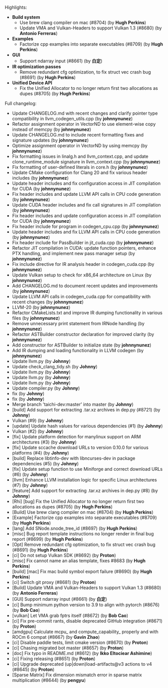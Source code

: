 Highlights:
   - **Build system**
      - Use brew clang compiler on mac (#8704) (by **Hugh Perkins**)
      - Update VMA and Vulkan-Headers to support Vulkan 1.3 (#8680) (by **Antonio Ferreras**)
   - **Examples**
      - Factorize cpp examples into separate executables (#8709) (by **Hugh Perkins**)
   - **GUI**
      - Support ndarray input (#8661) (by **白定**)
   - **IR optimization passes**
      - Remove redundant cfg optimization, to fix struct vec crash bug (#8691) (by **Hugh Perkins**)
   - **Unified Device API**
      - Fix the Unified Allocator to no longer return first two allocations as dupes (#8705) (by **Hugh Perkins**)

Full changelog:
   - Update CHANGELOG.md with recent changes and clarify pointer type compatibility in llvm_codegen_utils.cpp (by **johnnynunez**)
   - Refactor assignment operator in VectorND to use element-wise copy instead of memcpy (by **johnnynunez**)
   - Update CHANGELOG.md to include recent formatting fixes and signature updates (by **johnnynunez**)
   - Optimize assignment operator in VectorND by using memcpy (by **johnnynunez**)
   - Fix formatting issues in linalg.h and llvm_context.cpp, and update clone_runtime_module signature in llvm_context.cpp (by **johnnynunez**)
   - Fix formatting of user-defined literals in core.h (by **johnnynunez**)
   - Update CMake configuration for Clang 20 and fix various header includes (by **johnnynunez**)
   - Update header includes and fix configuration access in JIT compilation for CUDA (by **johnnynunez**)
   - Fix header includes and update LLVM API calls in CPU code generation (by **johnnynunez**)
   - Update CUDA header includes and fix call signatures in JIT compilation (by **johnnynunez**)
   - Fix header includes and update configuration access in JIT compilation for CUDA (by **johnnynunez**)
   - Fix header include for program in codegen_cpu.cpp (by **johnnynunez**)
   - Update header includes and fix LLVM API calls in CPU code generation (by **johnnynunez**)
   - Fix header include for PassBuilder in jit_cuda.cpp (by **johnnynunez**)
   - Refactor JIT compilation in CUDA: update function pointers, enhance PTX handling, and implement new pass manager setup (by **johnnynunez**)
   - Fix include directive for IR analysis header in codegen_cuda.cpp (by **johnnynunez**)
   - Update Vulkan setup to check for x86_64 architecture on Linux (by **johnnynunez**)
   - Add CHANGELOG.md to document recent updates and improvements (by **johnnynunez**)
   - Update LLVM API calls in codegen_cuda.cpp for compatibility with recent changes (by **johnnynunez**)
   - LLVM-20 (by **johnnynunez**)
   - Refactor CMakeLists.txt and improve IR dumping functionality in various files (by **johnnynunez**)
   - Remove unnecessary print statement from IRNode handling (by **johnnynunez**)
   - Refactor ASTBuilder constructor declaration for improved clarity (by **johnnynunez**)
   - Add constructor for ASTBuilder to initialize state (by **johnnynunez**)
   - Add IR dumping and loading functionality in LLVM codegen (by **johnnynunez**)
   - Update llvm.py (by **Johnny**)
   - Update check_clang_tidy.sh (by **Johnny**)
   - Update llvm.py (by **Johnny**)
   - Update llvm.py (by **Johnny**)
   - Update llvm.py (by **Johnny**)
   - Update compiler.py (by **Johnny**)
   - fix (by **Johnny**)
   - fix (by **Johnny**)
   - Merge branch 'taichi-dev:master' into master (by **Johnny**)
   - [build] Add support for extracting .tar.xz archives in dep.py (#8721) (by **Johnny**)
   - Vulkan (#9) (by **Johnny**)
   - [update] Update hash values for various dependencies (#1) (by **Johnny**)
   - Vulkan (#2) (by **Johnny**)
   - [fix] Update platform detection for manylinux support on ARM architectures (#3) (by **Johnny**)
   - [fix] Update sccache download URLs to version 0.10.0 for various platforms (#4) (by **Johnny**)
   - [build] Replace libtinfo-dev with libncurses-dev in package dependencies (#5) (by **Johnny**)
   - [fix] Update setup function to use Miniforge and correct download URLs (#6) (by **Johnny**)
   - [llvm] Enhance LLVM installation logic for specific Linux architectures (#7) (by **Johnny**)
   - [feature] Add support for extracting .tar.xz archives in dep.py (#8) (by **Johnny**)
   - [Rhi] [bug] Fix the Unified Allocator to no longer return first two allocations as dupes (#8705) (by **Hugh Perkins**)
   - [Build] Use brew clang compiler on mac (#8704) (by **Hugh Perkins**)
   - [Example] Factorize cpp examples into separate executables (#8709) (by **Hugh Perkins**)
   - [lang] Add SNode.snode_tree_id (#8697) (by **Hugh Perkins**)
   - [misc] Bug report template instructions no longer render in final bug report (#8699) (by **Hugh Perkins**)
   - [Opt] Remove redundant cfg optimization, to fix struct vec crash bug (#8691) (by **Hugh Perkins**)
   - [ci] Do not setup Vulkan SDK (#8692) (by **Proton**)
   - [misc] Fix cannot name an alias template, fixes #8683 (by **Hugh Perkins**)
   - [build] [mac] Fix mac build symbol export failure (#8690) (by **Hugh Perkins**)
   - [ci] Switch git proxy (#8681) (by **Proton**)
   - [Build] Update VMA and Vulkan-Headers to support Vulkan 1.3 (#8680) (by **Antonio Ferreras**)
   - [GUI] Support ndarray input (#8661) (by **白定**)
   - [ci] Bump minimum python version to 3.9 to align with pytorch (#8676) (by **Bob Cao**)
   - [vulkan] Let VMA grab fptrs itself (#8672) (by **Bob Cao**)
   - [ci] Fix pre-commit rants, disable deprecated GitHub integration (#8671) (by **Proton**)
   - [amdgpu] Calculate mcpu_ and compute_capability_ properly and with ROCm 6 compat (#8667) (by **Gavin Zhao**)
   - [ci] Disable paddle tests, limit cmake version (#8670) (by **Proton**)
   - [ci] Chasing migrated bot master (#8657) (by **Proton**)
   - [doc] Fix typo in README.md (#8612) (by **Ikko Eltociear Ashimine**)
   - [ci] Fixing releasing (#8651) (by **Proton**)
   - [ci] Upgrade deprecated (up|down)load-artifacts@v3 actions to v4 (#8645) (by **Proton**)
   - [Sparse Matrix] Fix dimension mismatch error in sparse matrix multiplication (#8644) (by **pengyu**)

